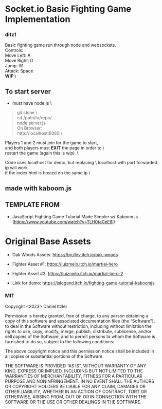# Socket.io Basic Fighting Game Implementation #
### ditz1 ###

Basic fighting game run through node and websockets. \
Controls: \
Move Left: A \
Move Right: D \
Jump: W \
Attack: Space \
**WIP** \

## To start server ##
- must have node.js \ 

> git clone <repository> \  
> cd /path/to/repo/  \
> node server.js \
On Browser: \
> http://localhost:8080  \  

Players 1 and 2 must join for the game to start, \
and both players must **EXIT** the page in order to \  
restart the game (again this is wip). \

Code uses localhost for demo, but replacing \ 
localhost with port forwarded ip will work  \
if the index.html is hosted on the same ip \


## made with kaboom.js ##

## TEMPLATE FROM ##

- JavaScript Fighting Game Tutorial Made Simpler w/ Kaboom.js (https://www.youtube.com/watch?v=TLH0taCeE6I)

# Original Base Assets #

- Oak Woods Assets: https://brullov.itch.io/oak-woods

- Fighter Asset #1: https://luizmelo.itch.io/martial-hero

- Fighter Asset #2: https://luizmelo.itch.io/martial-hero-2

- Link for demo: https://jslegend.itch.io/fighting-game-tutorial-kaboomjs

### MIT ###
Copyright <2023> Daniel Itzler

Permission is hereby granted, free of charge, to any person obtaining a copy of this software and associated documentation files (the “Software”), to deal in the Software without restriction, including without limitation the rights to use, copy, modify, merge, publish, distribute, sublicense, and/or sell copies of the Software, and to permit persons to whom the Software is furnished to do so, subject to the following conditions:

The above copyright notice and this permission notice shall be included in all copies or substantial portions of the Software.

THE SOFTWARE IS PROVIDED “AS IS”, WITHOUT WARRANTY OF ANY KIND, EXPRESS OR IMPLIED, INCLUDING BUT NOT LIMITED TO THE WARRANTIES OF MERCHANTABILITY, FITNESS FOR A PARTICULAR PURPOSE AND NONINFRINGEMENT. IN NO EVENT SHALL THE AUTHORS OR COPYRIGHT HOLDERS BE LIABLE FOR ANY CLAIM, DAMAGES OR OTHER LIABILITY, WHETHER IN AN ACTION OF CONTRACT, TORT OR OTHERWISE, ARISING FROM, OUT OF OR IN CONNECTION WITH THE SOFTWARE OR THE USE OR OTHER DEALINGS IN THE SOFTWARE.
